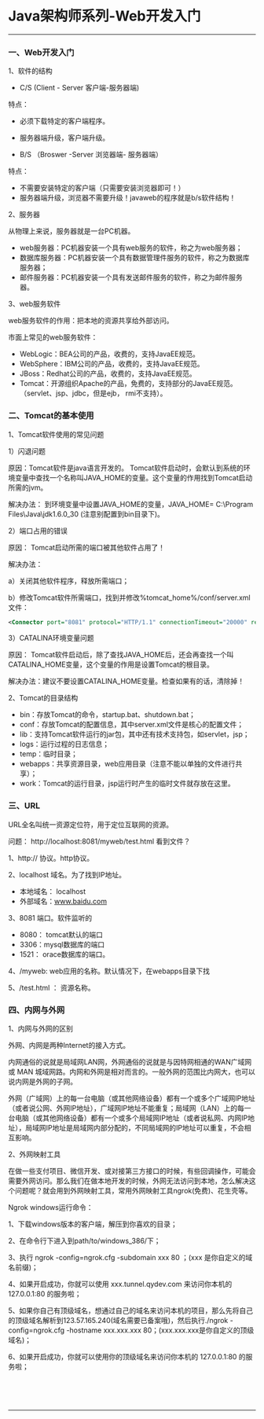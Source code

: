 # Java架构师系列-Web开发入门

---

### 一、Web开发入门

1、软件的结构

* C/S (Client - Server  客户端-服务器端)

特点：

* 必须下载特定的客户端程序。
* 服务器端升级，客户端升级。

* B/S （Broswer -Server 浏览器端- 服务器端）

特点：

* 不需要安装特定的客户端（只需要安装浏览器即可！）
* 服务器端升级，浏览器不需要升级！javaweb的程序就是b/s软件结构！

2、服务器

从物理上来说，服务器就是一台PC机器。

* web服务器：PC机器安装一个具有web服务的软件，称之为web服务器；
* 数据库服务器：PC机器安装一个具有数据管理件服务的软件，称之为数据库服务器；
* 邮件服务器：PC机器安装一个具有发送邮件服务的软件，称之为邮件服务器。

3、web服务软件

web服务软件的作用：把本地的资源共享给外部访问。

市面上常见的web服务软件：
		
* WebLogic：BEA公司的产品，收费的，支持JavaEE规范。
* WebSphere：IBM公司的产品，收费的，支持JavaEE规范。
* JBoss：Redhat公司的产品，收费的，支持JavaEE规范。
* Tomcat：开源组织Apache的产品，免费的，支持部分的JavaEE规范。（servlet、jsp、jdbc，但是ejb， rmi不支持）。

### 二、Tomcat的基本使用

1、Tomcat软件使用的常见问题

1）闪退问题

原因：Tomcat软件是java语言开发的。 Tomcat软件启动时，会默认到系统的环境变量中查找一个名称叫JAVA_HOME的变量。这个变量的作用找到Tomcat启动所需的jvm。

解决办法： 到环境变量中设置JAVA_HOME的变量，JAVA_HOME= C:\Program Files\Java\jdk1.6.0_30  (注意别配置到bin目录下)。
						
2）端口占用的错误

原因： Tomcat启动所需的端口被其他软件占用了！

解决办法： 

a）关闭其他软件程序，释放所需端口；

b）修改Tomcat软件所需端口，找到并修改%tomcat_home%/conf/server.xml文件：

~~~xml
<Connector port="8081" protocol="HTTP/1.1" connectionTimeout="20000" redirectPort="8443" />
~~~

3）CATALINA环境变量问题

原因： Tomcat软件启动后，除了查找JAVA_HOME后，还会再查找一个叫CATALINA_HOME变量，这个变量的作用是设置Tomcat的根目录。

解决办法：建议不要设置CATALINA_HOME变量。检查如果有的话，清除掉！

2、Tomcat的目录结构

* bin：存放Tomcat的命令，startup.bat、shutdown.bat；
* conf：存放Tomcat的配置信息，其中server.xml文件是核心的配置文件；
* lib：支持Tomcat软件运行的jar包，其中还有技术支持包，如servlet，jsp；
* logs：运行过程的日志信息；
* temp：临时目录；
* webapps：共享资源目录，web应用目录（注意不能以单独的文件进行共享）；
* work：Tomcat的运行目录，jsp运行时产生的临时文件就存放在这里。

### 三、URL

URL全名叫统一资源定位符，用于定位互联网的资源。
		
问题： http://localhost:8081/myweb/test.html  看到文件？

1、http://     协议。http协议。

2、localhost    域名。为了找到IP地址。

* 本地域名： localhost
* 外部域名：www.baidu.com

3、8081       端口。软件监听的

* 8080： tomcat默认的端口
* 3306：mysql数据库的端口
* 1521： orace数据库的端口。

4、/myweb:   web应用的名称。默认情况下，在webapps目录下找

5、/test.html  ： 资源名称。

### 四、内网与外网

1、内网与外网的区别

外网、内网是两种Internet的接入方式。

内网通俗的说就是局域网LAN网，外网通俗的说就是与因特网相通的WAN广域网或 MAN 城域网路。内网和外网是相对而言的。一般外网的范围比内网大，也可以说内网是外网的子网。

外网（广域网）上的每一台电脑（或其他网络设备）都有一个或多个广域网IP地址（或者说公网、外网IP地址），广域网IP地址不能重复；局域网（LAN）上的每一台电脑（或其他网络设备）都有一个或多个局域网IP地址（或者说私网、内网IP地址），局域网IP地址是局域网内部分配的，不同局域网的IP地址可以重复，不会相互影响。

2、外网映射工具

在做一些支付项目、微信开发、或对接第三方接口的时候，有些回调操作，可能会需要外网访问。那么我们在做本地开发的时候，外网无法访问到本地，怎么解决这个问题呢？就会用到外网映射工具，常用外网映射工具ngrok(免费)、花生壳等。

Ngrok windows运行命令：

1、下载windows版本的客户端，解压到你喜欢的目录；

2、在命令行下进入到path/to/windows_386/下；

3、执行 ngrok -config=ngrok.cfg -subdomain xxx 80 ；(xxx 是你自定义的域名前缀)；

4、如果开启成功，你就可以使用 xxx.tunnel.qydev.com 来访问你本机的 127.0.0.1:80 的服务啦；

5、如果你自己有顶级域名，想通过自己的域名来访问本机的项目，那么先将自己的顶级域名解析到123.57.165.240(域名需要已备案哦)，然后执行./ngrok -config=ngrok.cfg -hostname xxx.xxx.xxx 80；(xxx.xxx.xxx是你自定义的顶级域名)；

6、如果开启成功，你就可以使用你的顶级域名来访问你本机的 127.0.0.1:80 的服务啦；



<br/><br/><br/>

---

